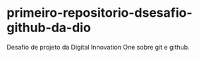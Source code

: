 # primeiro-repositorio-dsesafio-github-da-dio
Desafio de projeto da Digital Innovation One sobre git e github.
